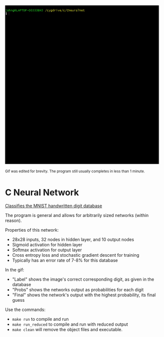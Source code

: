 ![Demo](https://github.com/jagprog5/CNeuralNet/blob/master/_demo.gif)

<sup>Gif was edited for brevity. The program still usually completes in less than 1 minute.</sup>

# C Neural Network

[Classifies the MNIST handwritten digit database](http://yann.lecun.com/exdb/mnist/)

The program is general and allows for arbitrarily sized networks (within reason).

Properties of this network:
  * 28x28 inputs, 32 nodes in hidden layer, and 10 output nodes
  * Sigmoid activation for hidden layer
  * Softmax activation for output layer
  * Cross entropy loss and stochastic gradient descent for training
  * Typically has an error rate of 7-8% for this database

In the gif:
* "Label" shows the image's correct corresponding digit, as given in the database
* "Probs" shows the networks output as probabilities for each digit
* "Final" shows the network's output with the highest probability, its final guess

Use the commands:
* `make run` to compile and run
* `make run_reduced` to compile and run with reduced output
* `make clean` will remove the object files and executable.
